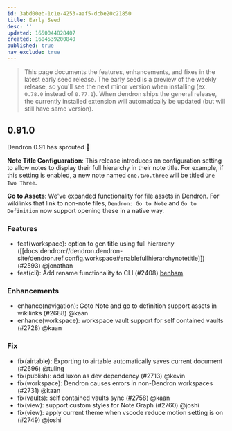```yaml
---
id: 3abd00eb-1c1e-4253-aaf5-dcbe20c21850
title: Early Seed
desc: ''
updated: 1650044828407
created: 1604539200840
published: true
nav_exclude: true
---
```


> This page documents the features, enhancements, and fixes in the latest early seed release. The early seed is a preview of the weekly release, so you'll see the next minor version when installing (ex. `0.78.0` instead of `0.77.1`). When dendron ships the general release, the currently installed extension will automatically be updated (but will still have same version).

## 0.91.0

Dendron 0.91 has sprouted 🌱


**Note Title Configuaration**: This release introduces an configuration setting to allow notes to display their full hierarchy in their note title. For example, if this setting is enabled, a new note named `one.two.three` will be titled  `One Two Three`.

**Go to Assets**: We've expanded functionality for file assets in Dendron. For wikilinks that link to non-note files, `Dendron: Go to Note` and `Go to Definition` now support opening these in a native way. 


### Features
- feat(workspace): option to gen title using full hierarchy ([[docs|dendron://dendron.dendron-site/dendron.ref.config.workspace#enablefullhierarchynotetitle]])(#2593) @jonathan 
- feat(cli): Add rename functionality to CLI (#2408)
[benhsm](https://github.com/benhsm)

### Enhancements

- enhance(navigation): Goto Note and go to definition support assets in wikilinks (#2688) @kaan
- enhance(workspace): workspace vault support for self contained vaults (#2728) @kaan 

### Fix
- fix(airtable): Exporting to airtable automatically saves current document (#2696) @tuling
- fix(publish): add luxon as dev dependency (#2713) @kevin
- fix(workspace): Dendron causes errors in non-Dendron workspaces (#2731) @kaan
- fix(vaults): self contained vaults sync (#2758) @kaan
- fix(view): support custom styles for Note Graph (#2760) @joshi
- fix(view): apply current theme when vscode reduce motion setting is on (#2749) @joshi